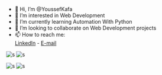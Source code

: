 - 👋 Hi, I’m @YoussefKafa
- 👀 I’m interested in Web Development 
- 🌱 I’m currently learning Automation With Python
- 💞️ I’m looking to collaborate on Web Development projects
- 📫 How to reach me: <br>
<a href="https://www.linkedin.com/in/youssefkafa/">LinkedIn</a> -
<a href= "mailto:Youssef.kafa19941@gmail.com">E-mail</a>


![s](https://raw.githubusercontent.com/YoussefKafa/github-stats/master/generated/overview.svg#gh-dark-mode-only)
![s](https://raw.githubusercontent.com/YoussefKafa/github-stats/master/generated/overview.svg#gh-light-mode-only)


![s](https://raw.githubusercontent.com/YoussefKafa/github-stats/master/generated/languages.svg#gh-dark-mode-only)
![s](https://raw.githubusercontent.com/YoussefKafa/github-stats/master/generated/languages.svg#gh-light-mode-only)
